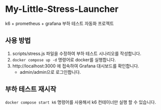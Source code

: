 # My-Little-Stress-Launcher
k6 + prometheus + grafana 부하 테스트 자동화 프로젝트


## 사용 방법
1. scripts/stress.js 파일을 수정하여 부하 테스트 시나리오를 작성합니다.
2. `docker compose up -d` 명령어로 docker를 실행합니다.
3. http://localhost:3000 에 접속하여 Grafana 대시보드를 확인합니다.
    - admin/admin으로 로그인합니다.


## 부하 테스트 재시작
`docker compose start k6` 명령어를 사용해서 k6 컨테이너만 실행 할 수 있습니다.
